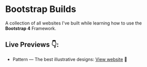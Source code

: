 # Bootstrap Builds
A collection of all websites I've built while learning how to use the **Bootstrap 4** Framework. 

## Live Previews 👇: 

 + Pattern &mdash; The best illustrative designs:  [View website](https://simeon4real.github.io/Dribble-challenges/oden/index.html) 📌
